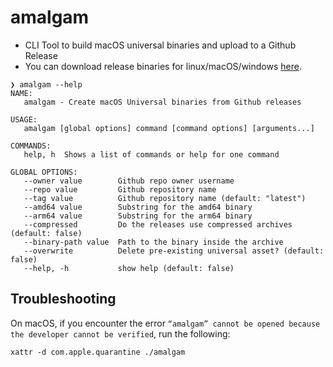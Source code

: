 # amalgam

* CLI Tool to build macOS universal binaries and upload to a Github Release
* You can download release binaries for linux/macOS/windows [here](https://github.com/manojkarthick/amalgam/releases).

```shell
❯ amalgam --help
NAME:
   amalgam - Create macOS Universal binaries from Github releases

USAGE:
   amalgam [global options] command [command options] [arguments...]

COMMANDS:
   help, h  Shows a list of commands or help for one command

GLOBAL OPTIONS:
   --owner value        Github repo owner username
   --repo value         Github repository name
   --tag value          Github repository name (default: "latest")
   --amd64 value        Substring for the amd64 binary
   --arm64 value        Substring for the arm64 binary
   --compressed         Do the releases use compressed archives (default: false)
   --binary-path value  Path to the binary inside the archive
   --overwrite          Delete pre-existing universal asset? (default: false)
   --help, -h           show help (default: false)
```

## Troubleshooting

On macOS, if you encounter the error `“amalgam” cannot be opened because the developer cannot be verified`, run the following:

```shell
xattr -d com.apple.quarantine ./amalgam
```
